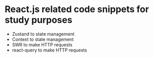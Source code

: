 # React.js related code snippets for study purposes

- Zustand to state management
- Context to state management
- SWR to make HTTP requests
- react-query to make HTTP requests
